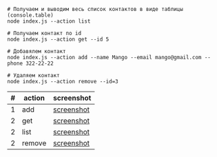 ```shell
# Получаем и выводим весь список контактов в виде таблицы (console.table)
node index.js --action list

# Получаем контакт по id
node index.js --action get --id 5

# Добавялем контакт
node index.js --action add --name Mango --email mango@gmail.com --phone 322-22-22

# Удаляем контакт
node index.js --action remove --id=3
```

| #   | action | screenshot                           |
| --- | ------ | ------------------------------------ |
| 1   | add    | [screenshot](https://ibb.co/RTSg8GT) |
| 2   | get    | [screenshot](https://ibb.co/K5BJLWr) |
| 2   | list   | [screenshot](https://ibb.co/VYFZbBR) |
| 2   | remove | [screenshot](https://ibb.co/FnVxpJ8) |
